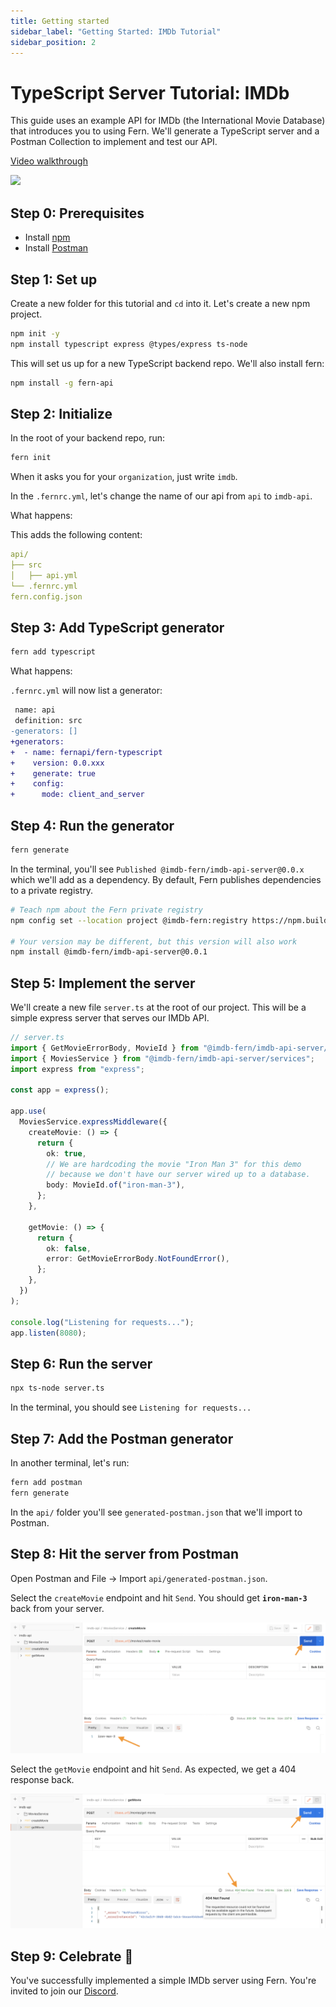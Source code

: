 ```yaml
---
title: Getting started
sidebar_label: "Getting Started: IMDb Tutorial"
sidebar_position: 2
---
```


<!-- markdownlint-disable MD033 MD025 -->

# TypeScript Server Tutorial: IMDb

This guide uses an example API for IMDb (the International Movie Database) that introduces you to using Fern. We'll generate a TypeScript server and a Postman Collection to implement and test our API.

<a href="https://www.loom.com/share/c892f4a9fc674c4bb42fb31d395d9ebf">
    <p>Video walkthrough</p>
    <img style={{maxWidth:300}} src="https://cdn.loom.com/sessions/thumbnails/c892f4a9fc674c4bb42fb31d395d9ebf-1657127975624-with-play.gif">
    </img>
</a>

## Step 0: Prerequisites

- Install [npm](https://docs.npmjs.com/downloading-and-installing-node-js-and-npm)
- Install [Postman](https://www.postman.com/downloads/)

## Step 1: Set up

Create a new folder for this tutorial and `cd` into it. Let's create a new npm project.

```bash
npm init -y
npm install typescript express @types/express ts-node
```

This will set us up for a new TypeScript backend repo. We'll also install fern:

```bash
npm install -g fern-api
```

## Step 2: Initialize

In the root of your backend repo, run:

```bash
fern init
```

When it asks you for your `organization`, just write `imdb`.

In the `.fernrc.yml`, let's change the name of our api from `api` to `imdb-api`.

<summary>What happens:</summary>

This adds the following content:

```yml
api/
├── src
│   ├── api.yml
└── .fernrc.yml
fern.config.json
```

## Step 3: Add TypeScript generator

```bash
fern add typescript
```

<summary>What happens:</summary>

`.fernrc.yml` will now list a generator:

```diff
 name: api
 definition: src
-generators: []
+generators:
+  - name: fernapi/fern-typescript
+    version: 0.0.xxx
+    generate: true
+    config:
+      mode: client_and_server
```

## Step 4: Run the generator

```bash
fern generate
```

In the terminal, you'll see `Published @imdb-fern/imdb-api-server@0.0.x` which we'll add as a dependency. By default, Fern publishes dependencies to a private registry.

```bash
# Teach npm about the Fern private registry
npm config set --location project @imdb-fern:registry https://npm.buildwithfern.com/

# Your version may be different, but this version will also work
npm install @imdb-fern/imdb-api-server@0.0.1
```

## Step 5: Implement the server

We'll create a new file `server.ts` at the root of our project. This will be a simple express server that serves our IMDb API.

```ts
// server.ts
import { GetMovieErrorBody, MovieId } from "@imdb-fern/imdb-api-server/model";
import { MoviesService } from "@imdb-fern/imdb-api-server/services";
import express from "express";

const app = express();

app.use(
  MoviesService.expressMiddleware({
    createMovie: () => {
      return {
        ok: true,
        // We are hardcoding the movie "Iron Man 3" for this demo
        // because we don't have our server wired up to a database.
        body: MovieId.of("iron-man-3"),
      };
    },

    getMovie: () => {
      return {
        ok: false,
        error: GetMovieErrorBody.NotFoundError(),
      };
    },
  })
);

console.log("Listening for requests...");
app.listen(8080);
```

## Step 6: Run the server

```bash
npx ts-node server.ts
```

In the terminal, you should see `Listening for requests...`

## Step 7: Add the Postman generator

In another terminal, let's run:

```bash
fern add postman
fern generate
```

In the `api/` folder you'll see `generated-postman.json` that we'll import to Postman.

## Step 8: Hit the server from Postman

Open Postman and File -> Import `api/generated-postman.json`.

Select the `createMovie` endpoint and hit `Send`. You should get **`iron-man-3`** back from your server.

![createMovie-postman](../static/img/docs/tutorial/createMovie-postman.png)

Select the `getMovie` endpoint and hit `Send`. As expected, we get a 404 response back.

![getMovie-postman](../static/img/docs/tutorial/getMovie-postman.png)

## Step 9: Celebrate 🎉

You've successfully implemented a simple IMDb server using Fern. You're invited to join our [Discord](https://discord.gg/JkkXumPzcG).
